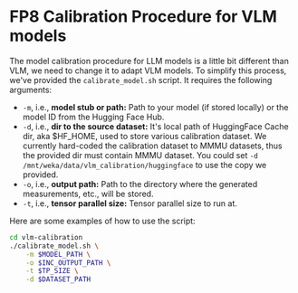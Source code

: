 # FP8 Calibration Procedure for VLM models

The model calibration procedure for LLM models is a little bit different than VLM, we need to change it to adapt VLM models. To simplify this process, we've provided the `calibrate_model.sh` script. It requires the following arguments:

- `-m`, i.e., **model stub or path:** Path to your model (if stored locally) or the model ID from the Hugging Face Hub.
- `-d`, i.e., **dir to the source dataset:** It's local path of HuggingFace Cache dir, aka $HF_HOME, used to store various calibration dataset. We currently hard-coded the calibration dataset to MMMU datasets, thus the provided dir must contain MMMU dataset. You could set `-d /mnt/weka/data/vlm_calibration/huggingface` to use the copy we provided. 
- `-o`, i.e., **output path:** Path to the directory where the generated measurements, etc., will be stored.
- `-t`, i.e., **tensor parallel size:** Tensor parallel size to run at.

Here are some examples of how to use the script:

```bash
cd vlm-calibration
./calibrate_model.sh \
    -m $MODEL_PATH \
    -o $INC_OUTPUT_PATH \
    -t $TP_SIZE \
    -d $DATASET_PATH
```
